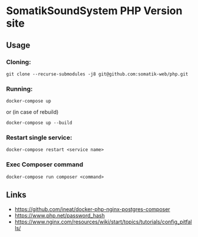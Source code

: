 # SomatikSoundSystem PHP Version site

## Usage

### Cloning:
```shell script
git clone --recurse-submodules -j8 git@github.com:somatik-web/php.git
```

### Running:
```shell script
docker-compose up
```
or (in case of rebuild)
```shell script
docker-compose up --build
```

### Restart single service:
```shell script
docker-compose restart <service name>
```

### Exec Composer command
```shell script
docker-compose run composer <command>
```

## Links
- https://github.com/ineat/docker-php-nginx-postgres-composer
- https://www.php.net/password_hash
-  https://www.nginx.com/resources/wiki/start/topics/tutorials/config_pitfalls/
